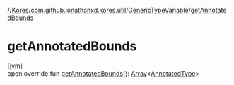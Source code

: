 //[Kores](../../../index.md)/[com.github.jonathanxd.kores.util](../index.md)/[GenericTypeVariable](index.md)/[getAnnotatedBounds](get-annotated-bounds.md)

# getAnnotatedBounds

[jvm]\
open override fun [getAnnotatedBounds](get-annotated-bounds.md)(): [Array](https://kotlinlang.org/api/latest/jvm/stdlib/kotlin/-array/index.html)<[AnnotatedType](https://docs.oracle.com/javase/8/docs/api/java/lang/reflect/AnnotatedType.html)>
